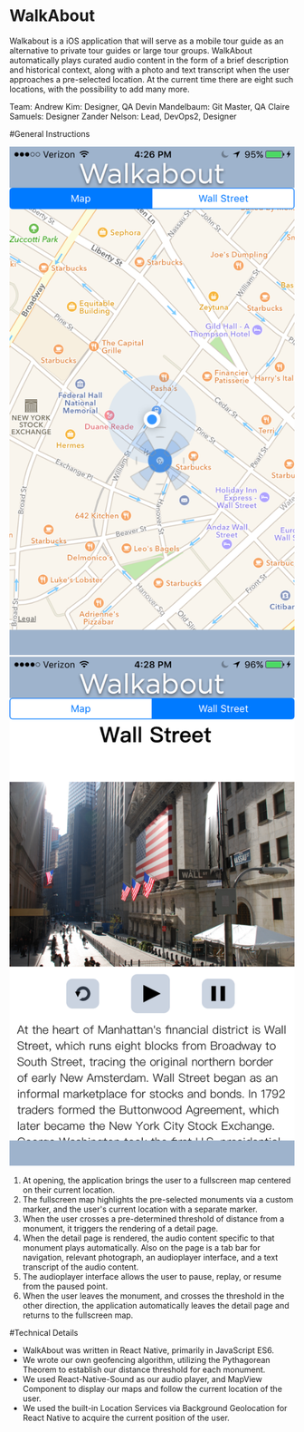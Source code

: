 # WalkAbout

Walkabout is a iOS application that will serve as a mobile tour guide as an alternative to private tour guides or large tour groups. WalkAbout automatically plays curated audio content in the form of a brief description and historical context, along with a photo and text transcript when the user approaches a pre-selected location. At the current time there are eight such locations, with the possibility to add many more. 

Team:
Andrew Kim: Designer, QA
Devin Mandelbaum: Git Master, QA
Claire Samuels: Designer
Zander Nelson: Lead, DevOps2, Designer

#General Instructions

![ScreenShot1](./IMG_2705.PNG) ![ScreenShot2](./IMG_2706.PNG)

1. At opening, the application brings the user to a fullscreen map centered on their current location.
2. The fullscreen map highlights the pre-selected monuments via a custom marker, and the user's current location with a separate marker.
3. When the user crosses a pre-determined threshold of distance from a monument, it triggers the rendering of a detail page.
4. When the detail page is rendered, the audio content specific to that monument plays automatically. Also on the page is a tab bar for navigation, relevant photograph, an audioplayer interface, and a text transcript of the audio content. 
5. The audioplayer interface allows the user to pause, replay, or resume from the paused point.
6. When the user leaves the monument, and crosses the threshold in the other direction, the application automatically leaves the detail page and returns to the fullscreen map.

#Technical Details

* WalkAbout was written in React Native, primarily in JavaScript ES6.
* We wrote our own geofencing algorithm, utilizing the Pythagorean Theorem to establish our distance threshold for each monument.
* We used React-Native-Sound as our audio player, and MapView Component to display our maps and follow the current location of the user.
* We used the built-in Location Services via Background Geolocation for React Native to acquire the current position of the user. 